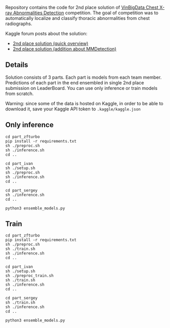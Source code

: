 Repository contains the code for 2nd place solution of [VinBigData Chest X-ray Abnormalities Detection](https://www.kaggle.com/c/vinbigdata-chest-xray-abnormalities-detection/leaderboard) 
competition. The goal of competition was to automatically localize and classify 
thoracic abnormalities from chest radiographs.

Kaggle forum posts about the solution: 

- [2nd place solution (quick overview)](https://www.kaggle.com/c/vinbigdata-chest-xray-abnormalities-detection/discussion/229696)
- [2nd place solution (addition about MMDetection)](https://www.kaggle.com/c/vinbigdata-chest-xray-abnormalities-detection/discussion/229740)

## Details

Solution consists of 3 parts. Each part is models from each team member. Predictions of each part in the end ensembled in single 2nd place submission on LeaderBoard. 
You can use only inference or train models from scratch.   

Warning: since some of the data is hosted on Kaggle, in order to be able to download it, save your Kaggle API token to `.kaggle/kaggle.json`

## Only inference 

```
cd part_zfturbo
pip install -r requirements.txt
sh ./preproc.sh
sh ./inference.sh
cd ..

cd part_ivan
sh ./setup.sh
sh ./preproc.sh
sh ./inference.sh
cd ..

cd part_sergey
sh ./inference.sh
cd ..

python3 ensemble_models.py
```

## Train

```
cd part_zfturbo
pip install -r requirements.txt
sh ./preproc.sh
sh ./train.sh
sh ./inference.sh
cd ..

cd part_ivan
sh ./setup.sh
sh ./preproc_train.sh
sh ./train.sh
sh ./inference.sh
cd ..

cd part_sergey
sh ./train.sh
sh ./inference.sh
cd ..

python3 ensemble_models.py
```
